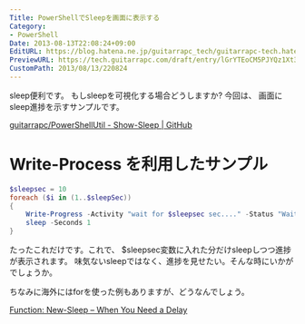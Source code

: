 ```yaml
---
Title: PowerShellでSleepを画面に表示する
Category:
- PowerShell
Date: 2013-08-13T22:08:24+09:00
EditURL: https://blog.hatena.ne.jp/guitarrapc_tech/guitarrapc-tech.hatenablog.com/atom/entry/6802418398340959892
PreviewURL: https://tech.guitarrapc.com/draft/entry/lGrYTEoCM5PJYQz1Xt3rTxV0uCY
CustomPath: 2013/08/13/220824
---
```


<!--
Date: 2013-08-13T22:08:24+09:00
URL: https://tech.guitarrapc.com/entry/2013/08/13/220824
-->

sleep便利です。
もしsleepを可視化する場合どうしますか?
今回は、 画面にsleep進捗を示すサンプルです。

[guitarrapc/PowerShellUtil - Show-Sleep | GitHub](https://github.com/guitarrapc/PowerShellUtil/tree/master/Show-Sleep)

# Write-Process を利用したサンプル

```ps1
$sleepsec = 10
foreach ($i in (1..$sleepSec))
{
    Write-Progress -Activity "wait for $sleepsec sec...." -Status "Waiting... $i sec" -PercentComplete (($i/$sleepsec)*100)
    sleep -Seconds 1
}
```


たったこれだけです。これで、 $sleepsec変数に入れた分だけsleepしつつ進捗が表示されます。
味気ないsleepではなく、進捗を見せたい。そんな時にいかがでしょうか。

ちなみに海外にはforを使った例もありますが、どうなんでしょう。

[Function: New-Sleep – When You Need a Delay](http://www.ehloworld.com/878)
